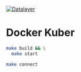 [![Datalayer](https://raw.githubusercontent.com/datalayer/datalayer/main/res/logo/datalayer-25.svg?sanitize=true)](https://datalayer.io)

# Docker Kuber

```bash
make build && \
  make start
```

```bash
make connect
```
